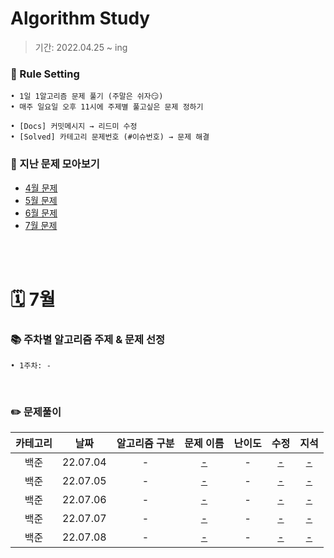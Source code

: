 # Algorithm Study
> 기간: 2022.04.25 ~ ing  

### 📌 Rule Setting
    • 1일 1알고리즘 문제 풀기 (주말은 쉬자😏)  
    • 매주 일요일 오후 11시에 주제별 풀고싶은 문제 정하기

```
• [Docs] 커밋메시지 → 리드미 수정
• [Solved] 카테고리 문제번호 (#이슈번호) → 문제 해결 
```

### 👀 지난 문제 모아보기
- [4월 문제](모아보기/4월문제.md)
- [5월 문제](모아보기/5월문제.md)
- [6월 문제](모아보기/6월문제.md)
- [7월 문제](모아보기/7월문제.md)

</br></br>

# 🗓 7월
### 📚 주차별 알고리즘 주제 & 문제 선정
    • 1주차: - 
</br>

### ✏️ 문제풀이
| 카테고리 | 날짜 | 알고리즘 구분 | 문제 이름 | 난이도 | 수정 | 지석 |  
| :----------: | :----------: | :----------: | :----------: | :----------: | :----------: | :----------: | 
| 백준 | 22.07.04 | - | [-](-) | - | [-](-) | [-](-) |
| 백준 | 22.07.05 | - | [-](-) | - | [-](-) | [-](-) |
| 백준 | 22.07.06 | - | [-](-) | - | [-](-) | [-](-) |
| 백준 | 22.07.07 | - | [-](-) | - | [-](-) | [-](-) |
| 백준 | 22.07.08 | - | [-](-) | - | [-](-) | [-](-) |
